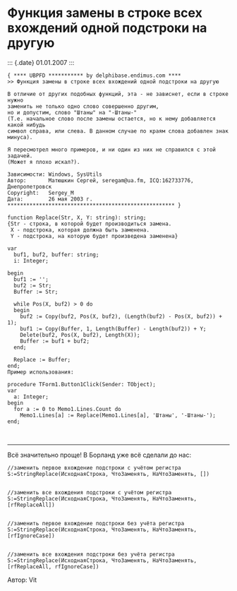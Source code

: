 Функция замены в строке всех вхождений одной подстроки на другую
================================================================

::: {.date}
01.01.2007
:::

    { **** UBPFD *********** by delphibase.endimus.com ****
    >> Функция замены в строке всех вхождений одной подстроки на другую
     
    В отличие от других подобных функций, эта - не зависнет, если в строке нужно 
    заменить не только одно слово совершенно другим,
    но и допустим, слово "Штаны" на "-Штаны-"
    (Т.е. начальное слово после замены остается, но к нему добавляется какой нибудь 
    символ справа, или слева. В данном случае по краям слова добавлен знак минуса).
     
    Я пересмотрел много примеров, и ни один из них не справился с этой задачей.
    (Может я плохо искал?).
     
    Зависимости: Windows, SysUtils
    Автор:       Матюшкин Сергей, seregam@ua.fm, ICQ:162733776, Днепропетровск
    Copyright:   Sergey_M
    Дата:        26 мая 2003 г.
    ***************************************************** }
     
    function Replace(Str, X, Y: string): string;
    {Str - строка, в которой будет производиться замена.
     X - подстрока, которая должна быть заменена.
     Y - подстрока, на которую будет произведена заменена}
     
    var
      buf1, buf2, buffer: string;
      i: Integer;
     
    begin
      buf1 := '';
      buf2 := Str;
      Buffer := Str;
     
      while Pos(X, buf2) > 0 do
      begin
        buf2 := Copy(buf2, Pos(X, buf2), (Length(buf2) - Pos(X, buf2)) + 1);
        buf1 := Copy(Buffer, 1, Length(Buffer) - Length(buf2)) + Y;
        Delete(buf2, Pos(X, buf2), Length(X));
        Buffer := buf1 + buf2;
      end;
     
      Replace := Buffer;
    end;
    Пример использования: 
     
    procedure TForm1.Button1Click(Sender: TObject);
    var
      a: Integer;
    begin
      for a := 0 to Memo1.Lines.Count do
        Memo1.Lines[a] := Replace(Memo1.Lines[a], 'Штаны', '-Штаны-');
    end;

 

------------------------------------------------------------------------

Всё значительно проще! В Борланд уже всё сделали до нас:

    //заменить первое вхождение подстроки с учётом регистра
    S:=StringReplace(ИсходнаяСтрока, ЧтоЗаменять, НаЧтоЗаменять, []) 
     
     
    //заменить все вхождения подстроки с учётом регистра
    S:=StringReplace(ИсходнаяСтрока, ЧтоЗаменять, НаЧтоЗаменять, [rfReplaceAll]) 
     
     
    //заменить первое вхождение подстроки без учёта регистра
    S:=StringReplace(ИсходнаяСтрока, ЧтоЗаменять, НаЧтоЗаменять, [rfIgnoreCase]) 
     
     
    //заменить все вхождения подстроки без учёта регистра
    S:=StringReplace(ИсходнаяСтрока, ЧтоЗаменять, НаЧтоЗаменять, [rfReplaceAll, rfIgnoreCase]) 
     

Автор: Vit

 
